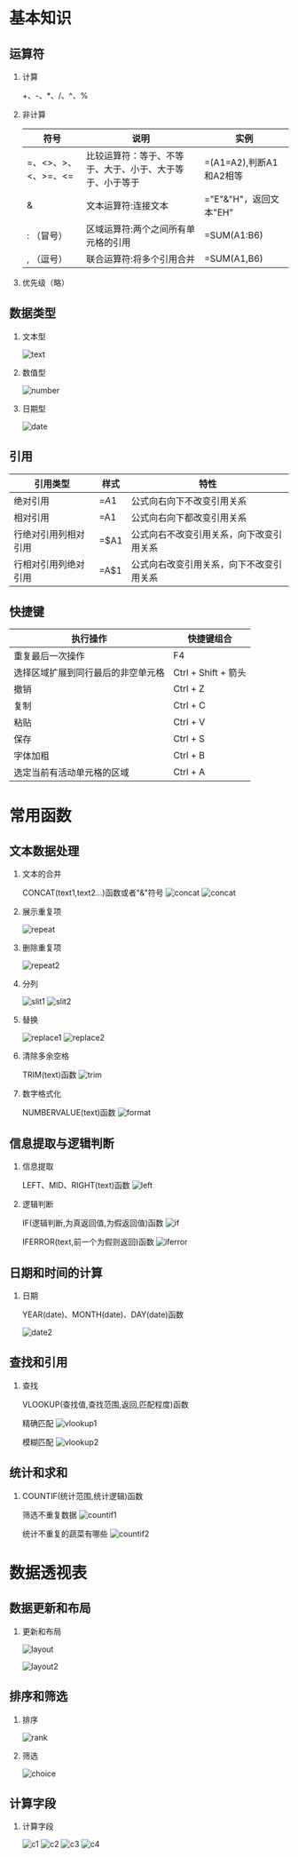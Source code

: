 # 基本知识
## 运算符
1. 计算
    
    +、-、*、/、^、%

2. 非计算
   
    |  符号  | 说明  | 实例 |
    |  ----  | ----  | ---- |
    | =、<>、>、<、>=、<=  | 比较运算符：等于、不等于、大于、小于、大于等于、小于等于 |=(A1=A2),判断A1和A2相等|
    | &  | 文本运算符:连接文本 |="E"&"H"，返回文本"EH"|
    | : （冒号）| 区域运算符:两个之间所有单元格的引用 |=SUM(A1:B6)|
    | , （逗号）| 联合运算符:将多个引用合并 |=SUM(A1,B6)|
3. 优先级（略）

## 数据类型
1. 文本型
   
   ![text](./text.png "text")

2. 数值型
   
   ![number](./number.png "number")
3. 日期型

    ![date](./date.png "date")
## 引用
   | 引用类型 | 样式 | 特性 |
   | ---- | ---- | ---- |
   |绝对引用| =$A$1 | 公式向右向下不改变引用关系 |
   |相对引用| =A1 | 公式向右向下都改变引用关系 |
   |行绝对引用列相对引用| =$A1 | 公式向右不改变引用关系，向下改变引用关系|
   |行相对引用列绝对引用| =A$1 | 公式向右改变引用关系，向下不改变引用关系|

## 快捷键
   | 执行操作 | 快捷键组合 |
   | ---- | ---- |
   | 重复最后一次操作 | F4 |
   | 选择区域扩展到同行最后的非空单元格 | Ctrl + Shift + 箭头|
   | 撤销 | Ctrl + Z |
   | 复制 | Ctrl + C |
   | 粘贴 | Ctrl + V |
   | 保存 | Ctrl + S |
   | 字体加粗 | Ctrl + B |
   | 选定当前有活动单元格的区域 | Ctrl + A |

# 常用函数
## 文本数据处理
1. 文本的合并

    CONCAT(text1,text2...)函数或者"&"符号
    ![concat](./concat1.jpg "concat1")
    ![concat](./concat2.jpg "concat2")
2. 展示重复项

    ![repeat](./repeat.jpg "repeat")

3. 删除重复项

    ![repeat2](./repeat2.jpg "repeat2")

4. 分列

    ![slit1](./slit1.jpg "slit1")
    ![slit2](./slit2.jpg "slit2")

5. 替换
   
   ![replace1](./replace1.jpg)
   ![replace2](./replace2.jpg)

6. 清除多余空格
   
   TRIM(text)函数
    ![trim](./trim.jpg)

7. 数字格式化
   
    NUMBERVALUE(text)函数
    ![format](./format.jpg)

## 信息提取与逻辑判断

1. 信息提取
   
    LEFT、MID、RIGHT(text)函数
    ![left](./left.jpg "left")

2. 逻辑判断

    IF(逻辑判断,为真返回值,为假返回值)函数
    ![if](./if.jpg "if")

    IFERROR(text,前一个为假则返回)函数
    ![iferror](./iferror.jpg "iferror")
## 日期和时间的计算

1. 日期

    YEAR(date)、MONTH(date)、DAY(date)函数
    
    ![date2](date2.jpg "date2")

## 查找和引用

1. 查找
   
    VLOOKUP(查找值,查找范围,返回,匹配程度)函数

    精确匹配
   ![vlookup1](vlookup1.jpg "vlookup1")

    模糊匹配
   ![vlookup2](vlookup2.jpg "vlookup2")


## 统计和求和

1. COUNTIF(统计范围,统计逻辑)函数
   
   筛选不重复数据
   ![countif1](countif1.jpg "countif1")

   统计不重复的蔬菜有哪些
   ![countif2](countif2.jpg "countif2")


# 数据透视表
## 数据更新和布局
1. 更新和布局

    ![layout](layout.jpg "layout")

    ![layout2](layout2.jpg "layout2")

## 排序和筛选
1. 排序
   
   ![rank](rank.jpg "rank")

2. 筛选

   ![choice](choice.jpg "choice")
## 计算字段

1. 计算字段

    ![c1](c1.jpg "c1")
    ![c2](c2.jpg "c2")
    ![c3](c3.jpg "c3")
    ![c4](c4.jpg "c4")